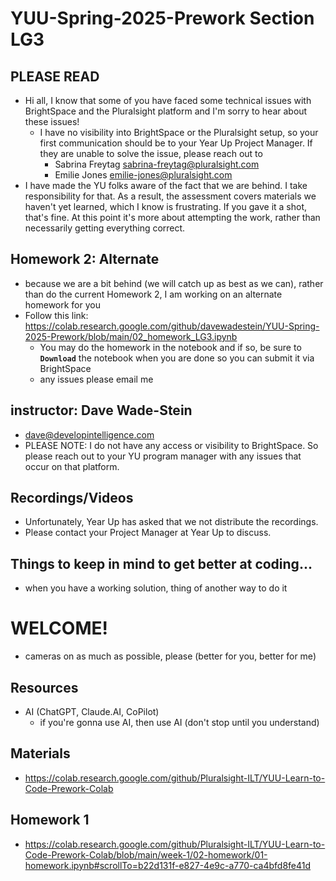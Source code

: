 # YUU-Spring-2025-Prework Section LG3

## PLEASE READ
* Hi all, I know that some of you have faced some technical issues with BrightSpace and the Pluralsight platform and I'm sorry to hear about these issues!
   * I have no visibility into BrightSpace or the Pluralsight setup, so your first communication should be to your Year Up Project Manager. If they are unable to solve the issue, please reach out to
      * Sabrina Freytag  sabrina-freytag@pluralsight.com
      * Emilie Jones     emilie-jones@pluralsight.com
* I have made the YU folks aware of the fact that we are behind. I take responsibility for that. As a result, the assessment covers materials we haven't yet learned, which I know is frustrating. If you gave it a shot, that's fine. At this point it's more about attempting the work, rather than necessarily getting everything correct. 
## Homework 2: Alternate
* because we are a bit behind (we will catch up as best as we can), rather than do the current Homework 2, I am working on an alternate homework for you
* Follow this link: https://colab.research.google.com/github/davewadestein/YUU-Spring-2025-Prework/blob/main/02_homework_LG3.ipynb
  * You may do the homework in the notebook and if so, be sure to __`Download`__ the notebook when you are done so you can submit it via BrightSpace
  * any issues please email me

## instructor: Dave Wade-Stein
* dave@developintelligence.com
* PLEASE NOTE: I do not have any access or visibility to BrightSpace. So please reach out to your YU program manager with any issues that occur on that platform.

## Recordings/Videos
* Unfortunately, Year Up has asked that we not distribute the recordings.
* Please contact your Project Manager at Year Up to discuss.

## Things to keep in mind to get better at coding...
* when you have a working solution, thing of another way to do it

# WELCOME!
* cameras on as much as possible, please (better for you, better for me)

## Resources
* AI (ChatGPT, Claude.AI, CoPilot)
  * if you're gonna use AI, then use AI (don't stop until you understand)

## Materials
* https://colab.research.google.com/github/Pluralsight-ILT/YUU-Learn-to-Code-Prework-Colab

## Homework 1
* https://colab.research.google.com/github/Pluralsight-ILT/YUU-Learn-to-Code-Prework-Colab/blob/main/week-1/02-homework/01-homework.ipynb#scrollTo=b22d131f-e827-4e9c-a770-ca4bfd8fe41d
